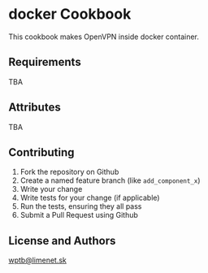 docker Cookbook
===============

This cookbook makes OpenVPN inside docker container.

Requirements
------------

TBA

Attributes
----------

TBA

Contributing
------------

1. Fork the repository on Github
2. Create a named feature branch (like `add_component_x`)
3. Write your change
4. Write tests for your change (if applicable)
5. Run the tests, ensuring they all pass
6. Submit a Pull Request using Github

License and Authors
-------------------
wptb@limenet.sk
